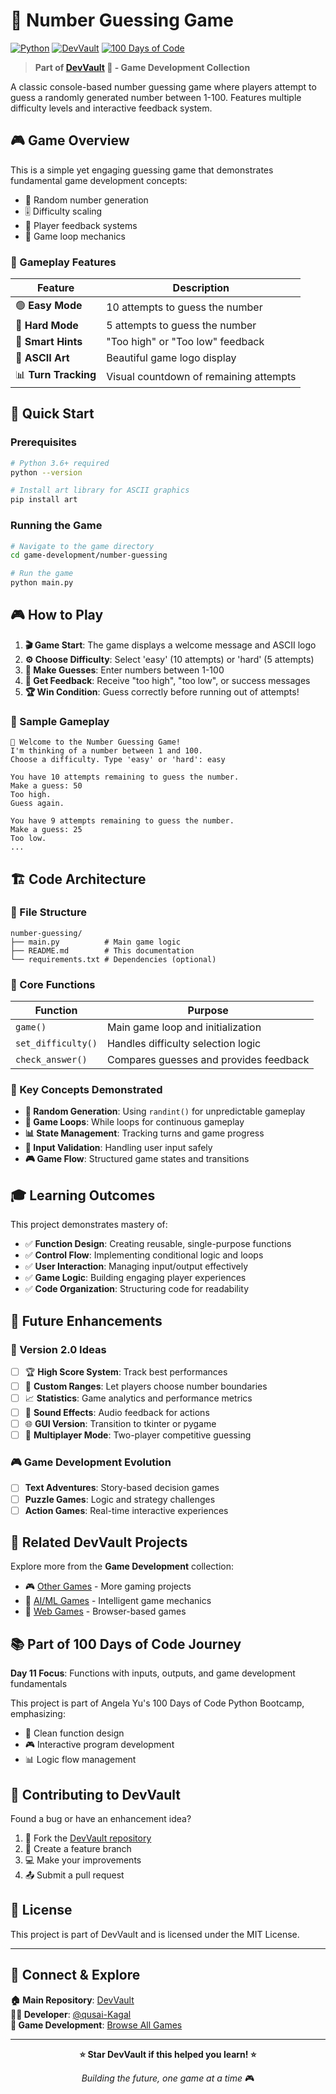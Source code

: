 # 🎯 Number Guessing Game

[![Python](https://img.shields.io/badge/python-v3.6+-blue.svg)](https://www.python.org/)
[![DevVault](https://img.shields.io/badge/DevVault-Game%20Development-purple.svg)](https://github.com/qusai-Kagal/DevVault)
[![100 Days of Code](https://img.shields.io/badge/100%20Days%20of%20Code-Day%2011-orange.svg)](https://github.com/qusai-Kagal/DevVault)

> **Part of [DevVault](https://github.com/qusai-Kagal/DevVault) 🚀 - Game Development Collection**

A classic console-based number guessing game where players attempt to guess a randomly generated number between 1-100. Features multiple difficulty levels and interactive feedback system.

## 🎮 Game Overview

This is a simple yet engaging guessing game that demonstrates fundamental game development concepts:
- 🎲 Random number generation
- 🎚️ Difficulty scaling
- 💬 Player feedback systems
- 🔄 Game loop mechanics

### 🎯 Gameplay Features

| Feature | Description |
|---------|-------------|
| 🟢 **Easy Mode** | 10 attempts to guess the number |
| 🔴 **Hard Mode** | 5 attempts to guess the number |
| 🎯 **Smart Hints** | "Too high" or "Too low" feedback |
| 🎨 **ASCII Art** | Beautiful game logo display |
| 📊 **Turn Tracking** | Visual countdown of remaining attempts |

## 🚀 Quick Start

### Prerequisites
```bash
# Python 3.6+ required
python --version

# Install art library for ASCII graphics
pip install art
```

### Running the Game
```bash
# Navigate to the game directory
cd game-development/number-guessing

# Run the game
python main.py
```

## 🎮 How to Play

1. **🎬 Game Start**: The game displays a welcome message and ASCII logo
2. **⚙️ Choose Difficulty**: Select 'easy' (10 attempts) or 'hard' (5 attempts)
3. **🎯 Make Guesses**: Enter numbers between 1-100
4. **📢 Get Feedback**: Receive "too high", "too low", or success messages
5. **🏆 Win Condition**: Guess correctly before running out of attempts!

### 📝 Sample Gameplay
```
🎯 Welcome to the Number Guessing Game!
I'm thinking of a number between 1 and 100.
Choose a difficulty. Type 'easy' or 'hard': easy

You have 10 attempts remaining to guess the number.
Make a guess: 50
Too high.
Guess again.

You have 9 attempts remaining to guess the number.
Make a guess: 25
Too low.
...
```

## 🏗️ Code Architecture

### 📁 File Structure
```
number-guessing/
├── main.py          # Main game logic
├── README.md        # This documentation
└── requirements.txt # Dependencies (optional)
```

### 🔧 Core Functions

| Function | Purpose |
|----------|---------|
| `game()` | Main game loop and initialization |
| `set_difficulty()` | Handles difficulty selection logic |
| `check_answer()` | Compares guesses and provides feedback |

### 🎨 Key Concepts Demonstrated

- **🎲 Random Generation**: Using `randint()` for unpredictable gameplay
- **🔄 Game Loops**: While loops for continuous gameplay
- **📊 State Management**: Tracking turns and game progress
- **🎯 Input Validation**: Handling user input safely
- **🎮 Game Flow**: Structured game states and transitions

## 🎓 Learning Outcomes

This project demonstrates mastery of:

- ✅ **Function Design**: Creating reusable, single-purpose functions
- ✅ **Control Flow**: Implementing conditional logic and loops
- ✅ **User Interaction**: Managing input/output effectively
- ✅ **Game Logic**: Building engaging player experiences
- ✅ **Code Organization**: Structuring code for readability

## 🚧 Future Enhancements

### 🎯 Version 2.0 Ideas
- [ ] 🏆 **High Score System**: Track best performances
- [ ] 🔢 **Custom Ranges**: Let players choose number boundaries
- [ ] 📈 **Statistics**: Game analytics and performance metrics
- [ ] 🎵 **Sound Effects**: Audio feedback for actions
- [ ] 🌐 **GUI Version**: Transition to tkinter or pygame
- [ ] 👥 **Multiplayer Mode**: Two-player competitive guessing

### 🎮 Game Development Evolution
- [ ] **Text Adventures**: Story-based decision games
- [ ] **Puzzle Games**: Logic and strategy challenges  
- [ ] **Action Games**: Real-time interactive experiences

## 🔗 Related DevVault Projects

Explore more from the **Game Development** collection:
- 🎮 [Other Games](../README.md) - More gaming projects
- 🧠 [AI/ML Games](../../ai-ml/README.md) - Intelligent game mechanics
- 🎨 [Web Games](../../web-development/README.md) - Browser-based games

## 📚 Part of 100 Days of Code Journey

**Day 11 Focus**: Functions with inputs, outputs, and game development fundamentals

This project is part of Angela Yu's 100 Days of Code Python Bootcamp, emphasizing:
- 🎯 Clean function design
- 🎮 Interactive program development  
- 📊 Logic flow management

## 🤝 Contributing to DevVault

Found a bug or have an enhancement idea? 
1. 🍴 Fork the [DevVault repository](https://github.com/qusai-Kagal/DevVault)
2. 🌿 Create a feature branch
3. 💻 Make your improvements
4. 📤 Submit a pull request

## 📄 License

This project is part of DevVault and is licensed under the MIT License.

---

## 🔗 Connect & Explore

**🏠 Main Repository**: [DevVault](https://github.com/qusai-Kagal/DevVault)  
**👨‍💻 Developer**: [@qusai-Kagal](https://github.com/qusai-Kagal)  
**📂 Game Development**: [Browse All Games](../README.md)

---

<div align="center">

**⭐ Star DevVault if this helped you learn! ⭐**

*Building the future, one game at a time* 🎮

</div>
